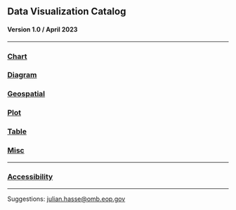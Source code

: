 ## Data Visualization Catalog
#### Version 1.0 / April 2023 

----------------------
### [Chart](https://github.com/usds/Data-Visualization-Catalog/tree/main/Charts)
### [Diagram]()
### [Geospatial]()
### [Plot]()
### [Table]()
### [Misc]()
----------------------
### [Accessibility]()
----------------------
Suggestions: julian.hasse@omb.eop.gov
